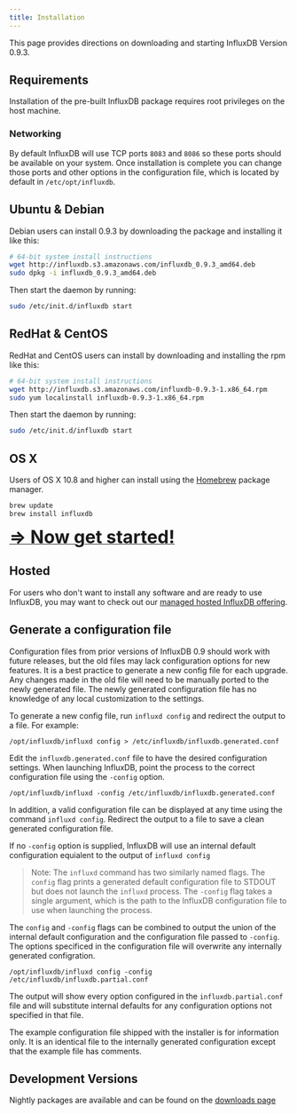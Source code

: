 ```yaml
---
title: Installation
---
```


This page provides directions on downloading and starting InfluxDB Version 0.9.3.

## Requirements
Installation of the pre-built InfluxDB package requires root privileges on the host machine.

### Networking
By default InfluxDB will use TCP ports `8083` and `8086` so these ports should be available on your system. Once installation is complete you can change those ports and other options in the configuration file, which is located by default in `/etc/opt/influxdb`.

## Ubuntu & Debian
Debian users can install 0.9.3 by downloading the package and installing it like this:

```bash
# 64-bit system install instructions
wget http://influxdb.s3.amazonaws.com/influxdb_0.9.3_amd64.deb
sudo dpkg -i influxdb_0.9.3_amd64.deb
```

Then start the daemon by running:

```sh
sudo /etc/init.d/influxdb start
```

## RedHat & CentOS
RedHat and CentOS users can install by downloading and installing the rpm like this:

```bash
# 64-bit system install instructions
wget http://influxdb.s3.amazonaws.com/influxdb-0.9.3-1.x86_64.rpm
sudo yum localinstall influxdb-0.9.3-1.x86_64.rpm
```

Then start the daemon by running:

```sh
sudo /etc/init.d/influxdb start
```

## OS X

Users of OS X 10.8 and higher can install using the [Homebrew](http://brew.sh/) package manager.

```sh
brew update
brew install influxdb
```

<a href="getting_started.html"><font size="6"><b>⇒ Now get started!</b></font></a>


## Hosted

For users who don't want to install any software and are ready to use InfluxDB, you may want to check out our [managed hosted InfluxDB offering](http://customers.influxdb.com).

## Generate a configuration file

Configuration files from prior versions of InfluxDB 0.9 should work with future releases, but the old files may lack configuration options for new features. It is a best practice to generate a new config file for each upgrade. Any changes made in the old file will need to be manually ported to the newly generated file. The newly generated configuration file has no knowledge of any local customization to the settings.

To generate a new config file, run `influxd config` and redirect the output to a file. For example:

```shell
/opt/influxdb/influxd config > /etc/influxdb/influxdb.generated.conf
```

Edit the `influxdb.generated.conf` file to have the desired configuration settings. When launching InfluxDB, point the process to the correct configuration file using the `-config` option.

```shell
/opt/influxdb/influxd -config /etc/influxdb/influxdb.generated.conf
```

In addition, a valid configuration file can be displayed at any time using the command `influxd config`. Redirect the output to a file to save a clean generated configuration file.

If no `-config` option is supplied, InfluxDB will use an internal default configuration equialent to the output of `influxd config`

> Note: The `influxd` command has two similarly named flags. The `config` flag prints a generated default configuration file to STDOUT but does not launch the `influxd` process. The `-config` flag takes a single argument, which is the path to the InfluxDB configuration file to use when launching the process.

The `config` and `-config` flags can be combined to output the union of the internal default configuration and the configuration file passed to `-config`. The options specificed in the configuration file will overwrite any internally generated configration.

```shell
/opt/influxdb/influxd config -config /etc/influxdb/influxdb.partial.conf
```

The output will show every option configured in the `influxdb.partial.conf` file and will substitute internal defaults for any configuration options not specified in that file.

The example configuration file shipped with the installer is for information only. It is an identical file to the internally generated configuration except that the example file has comments.




## Development Versions

Nightly packages are available and can be found on the [downloads page](/download/index.html)
